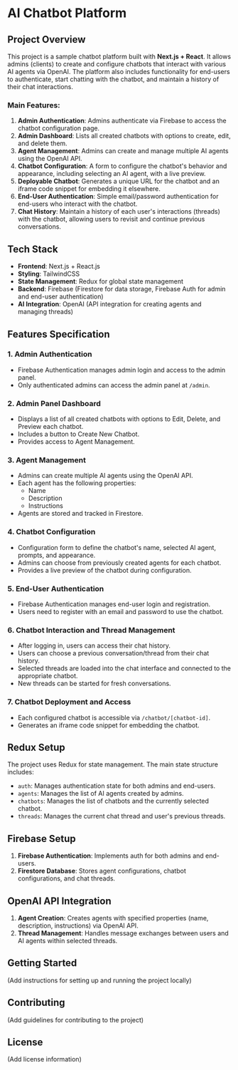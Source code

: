 # AI Chatbot Platform

## Project Overview

This project is a sample chatbot platform built with **Next.js + React**. It allows admins (clients) to create and configure chatbots that interact with various AI agents via OpenAI. The platform also includes functionality for end-users to authenticate, start chatting with the chatbot, and maintain a history of their chat interactions.

### Main Features:
1. **Admin Authentication**: Admins authenticate via Firebase to access the chatbot configuration page.
2. **Admin Dashboard**: Lists all created chatbots with options to create, edit, and delete them.
3. **Agent Management**: Admins can create and manage multiple AI agents using the OpenAI API.
4. **Chatbot Configuration**: A form to configure the chatbot's behavior and appearance, including selecting an AI agent, with a live preview.
5. **Deployable Chatbot**: Generates a unique URL for the chatbot and an iframe code snippet for embedding it elsewhere.
6. **End-User Authentication**: Simple email/password authentication for end-users who interact with the chatbot.
7. **Chat History**: Maintain a history of each user's interactions (threads) with the chatbot, allowing users to revisit and continue previous conversations.

## Tech Stack

- **Frontend**: Next.js + React.js
- **Styling**: TailwindCSS
- **State Management**: Redux for global state management
- **Backend**: Firebase (Firestore for data storage, Firebase Auth for admin and end-user authentication)
- **AI Integration**: OpenAI (API integration for creating agents and managing threads)

## Features Specification

### 1. Admin Authentication
- Firebase Authentication manages admin login and access to the admin panel.
- Only authenticated admins can access the admin panel at `/admin`.

### 2. Admin Panel Dashboard
- Displays a list of all created chatbots with options to Edit, Delete, and Preview each chatbot.
- Includes a button to Create New Chatbot.
- Provides access to Agent Management.

### 3. Agent Management
- Admins can create multiple AI agents using the OpenAI API.
- Each agent has the following properties:
  - Name
  - Description
  - Instructions
- Agents are stored and tracked in Firestore.

### 4. Chatbot Configuration
- Configuration form to define the chatbot's name, selected AI agent, prompts, and appearance.
- Admins can choose from previously created agents for each chatbot.
- Provides a live preview of the chatbot during configuration.

### 5. End-User Authentication
- Firebase Authentication manages end-user login and registration.
- Users need to register with an email and password to use the chatbot.

### 6. Chatbot Interaction and Thread Management
- After logging in, users can access their chat history.
- Users can choose a previous conversation/thread from their chat history.
- Selected threads are loaded into the chat interface and connected to the appropriate chatbot.
- New threads can be started for fresh conversations.

### 7. Chatbot Deployment and Access
- Each configured chatbot is accessible via `/chatbot/[chatbot-id]`.
- Generates an iframe code snippet for embedding the chatbot.

## Redux Setup

The project uses Redux for state management. The main state structure includes:
- `auth`: Manages authentication state for both admins and end-users.
- `agents`: Manages the list of AI agents created by admins.
- `chatbots`: Manages the list of chatbots and the currently selected chatbot.
- `threads`: Manages the current chat thread and user's previous threads.

## Firebase Setup

1. **Firebase Authentication**: Implements auth for both admins and end-users.
2. **Firestore Database**: Stores agent configurations, chatbot configurations, and chat threads.

## OpenAI API Integration

1. **Agent Creation**: Creates agents with specified properties (name, description, instructions) via OpenAI API.
2. **Thread Management**: Handles message exchanges between users and AI agents within selected threads.

## Getting Started

(Add instructions for setting up and running the project locally)

## Contributing

(Add guidelines for contributing to the project)

## License

(Add license information)
